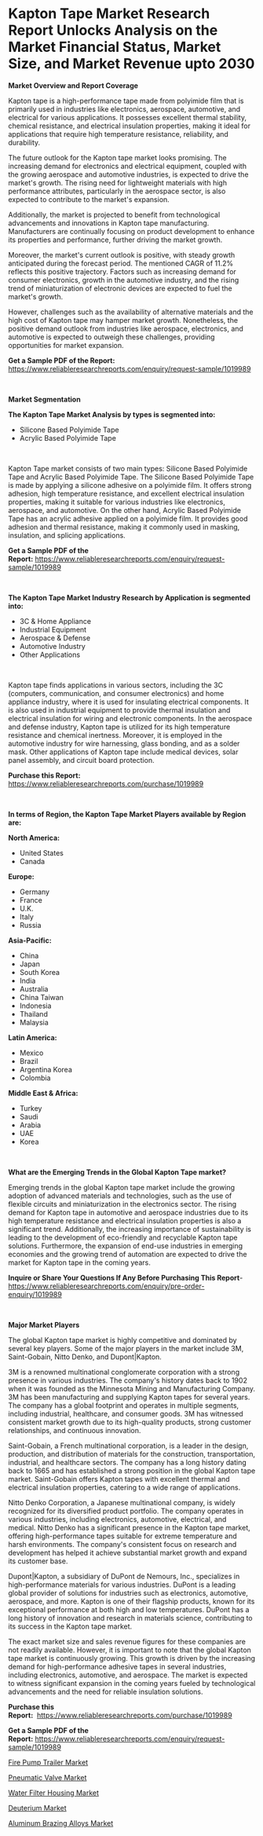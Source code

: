 <p><h1>Kapton Tape Market Research Report Unlocks Analysis on the Market Financial Status, Market Size, and Market Revenue upto 2030</h1></p><p><strong>Market Overview and Report Coverage</strong></p>
<p><p>Kapton tape is a high-performance tape made from polyimide film that is primarily used in industries like electronics, aerospace, automotive, and electrical for various applications. It possesses excellent thermal stability, chemical resistance, and electrical insulation properties, making it ideal for applications that require high temperature resistance, reliability, and durability.</p><p>The future outlook for the Kapton tape market looks promising. The increasing demand for electronics and electrical equipment, coupled with the growing aerospace and automotive industries, is expected to drive the market's growth. The rising need for lightweight materials with high performance attributes, particularly in the aerospace sector, is also expected to contribute to the market's expansion.</p><p>Additionally, the market is projected to benefit from technological advancements and innovations in Kapton tape manufacturing. Manufacturers are continually focusing on product development to enhance its properties and performance, further driving the market growth.</p><p>Moreover, the market's current outlook is positive, with steady growth anticipated during the forecast period. The mentioned CAGR of 11.2% reflects this positive trajectory. Factors such as increasing demand for consumer electronics, growth in the automotive industry, and the rising trend of miniaturization of electronic devices are expected to fuel the market's growth.</p><p>However, challenges such as the availability of alternative materials and the high cost of Kapton tape may hamper market growth. Nonetheless, the positive demand outlook from industries like aerospace, electronics, and automotive is expected to outweigh these challenges, providing opportunities for market expansion.</p></p>
<p><strong>Get a Sample PDF of the Report:</strong> <a href="https://www.reliableresearchreports.com/enquiry/request-sample/1019989">https://www.reliableresearchreports.com/enquiry/request-sample/1019989</a></p>
<p>&nbsp;</p>
<p><strong>Market Segmentation</strong></p>
<p><strong>The Kapton Tape Market Analysis by types is segmented into:</strong></p>
<p><ul><li>Silicone Based Polyimide Tape</li><li>Acrylic Based Polyimide Tape</li></ul></p>
<p>&nbsp;</p>
<p><p>Kapton Tape market consists of two main types: Silicone Based Polyimide Tape and Acrylic Based Polyimide Tape. The Silicone Based Polyimide Tape is made by applying a silicone adhesive on a polyimide film. It offers strong adhesion, high temperature resistance, and excellent electrical insulation properties, making it suitable for various industries like electronics, aerospace, and automotive. On the other hand, Acrylic Based Polyimide Tape has an acrylic adhesive applied on a polyimide film. It provides good adhesion and thermal resistance, making it commonly used in masking, insulation, and splicing applications.</p></p>
<p><strong>Get a Sample PDF of the Report:</strong>&nbsp;<a href="https://www.reliableresearchreports.com/enquiry/request-sample/1019989">https://www.reliableresearchreports.com/enquiry/request-sample/1019989</a></p>
<p>&nbsp;</p>
<p><strong>The Kapton Tape Market Industry Research by Application is segmented into:</strong></p>
<p><ul><li>3C & Home Appliance</li><li>Industrial Equipment</li><li>Aerospace & Defense</li><li>Automotive Industry</li><li>Other Applications</li></ul></p>
<p>&nbsp;</p>
<p><p>Kapton tape finds applications in various sectors, including the 3C (computers, communication, and consumer electronics) and home appliance industry, where it is used for insulating electrical components. It is also used in industrial equipment to provide thermal insulation and electrical insulation for wiring and electronic components. In the aerospace and defense industry, Kapton tape is utilized for its high temperature resistance and chemical inertness. Moreover, it is employed in the automotive industry for wire harnessing, glass bonding, and as a solder mask. Other applications of Kapton tape include medical devices, solar panel assembly, and circuit board protection.</p></p>
<p><strong>Purchase this Report:</strong>&nbsp; <a href="https://www.reliableresearchreports.com/purchase/1019989">https://www.reliableresearchreports.com/purchase/1019989</a></p>
<p>&nbsp;</p>
<p><strong>In terms of Region, the Kapton Tape Market Players available by Region are:</strong></p>
<p>
    <p> <strong> North America: </strong>
        <ul>
            <li>United States</li>
            <li>Canada</li>
        </ul>
        </p> 
    <p> <strong> Europe: </strong>
        <ul>
            <li>Germany</li>
            <li>France</li>
            <li>U.K.</li>
            <li>Italy</li>
            <li>Russia</li>
        </ul>
        </p> 
    <p> <strong> Asia-Pacific: </strong>
        <ul>
            <li>China</li>
            <li>Japan</li>
            <li>South Korea</li>
            <li>India</li>
            <li>Australia</li>
            <li>China Taiwan</li>
            <li>Indonesia</li>
            <li>Thailand</li>
            <li>Malaysia</li>
        </ul>
        </p> 
    <p> <strong> Latin America: </strong>
        <ul>
            <li>Mexico</li>
            <li>Brazil</li>
            <li>Argentina Korea</li>
            <li>Colombia</li>
        </ul>
        </p> 
    <p> <strong> Middle East & Africa: </strong>
        <ul>
            <li>Turkey</li>
            <li>Saudi</li>
            <li>Arabia</li>
            <li>UAE</li>
            <li>Korea</li>
        </ul>
    </p>
    </p>
<p>&nbsp;</p>
<p><strong>What are the Emerging Trends in the Global Kapton Tape market?</strong></p>
<p><p>Emerging trends in the global Kapton tape market include the growing adoption of advanced materials and technologies, such as the use of flexible circuits and miniaturization in the electronics sector. The rising demand for Kapton tape in automotive and aerospace industries due to its high temperature resistance and electrical insulation properties is also a significant trend. Additionally, the increasing importance of sustainability is leading to the development of eco-friendly and recyclable Kapton tape solutions. Furthermore, the expansion of end-use industries in emerging economies and the growing trend of automation are expected to drive the market for Kapton tape in the coming years.</p></p>
<p><strong>Inquire or Share Your Questions If Any Before Purchasing This Report</strong>- <a href="https://www.reliableresearchreports.com/enquiry/pre-order-enquiry/1019989">https://www.reliableresearchreports.com/enquiry/pre-order-enquiry/1019989</a></p>
<p>&nbsp;</p>
<p><strong>Major Market Players</strong></p>
<p><p>The global Kapton tape market is highly competitive and dominated by several key players. Some of the major players in the market include 3M, Saint-Gobain, Nitto Denko, and Dupont|Kapton. </p><p>3M is a renowned multinational conglomerate corporation with a strong presence in various industries. The company's history dates back to 1902 when it was founded as the Minnesota Mining and Manufacturing Company. 3M has been manufacturing and supplying Kapton tapes for several years. The company has a global footprint and operates in multiple segments, including industrial, healthcare, and consumer goods. 3M has witnessed consistent market growth due to its high-quality products, strong customer relationships, and continuous innovation.</p><p>Saint-Gobain, a French multinational corporation, is a leader in the design, production, and distribution of materials for the construction, transportation, industrial, and healthcare sectors. The company has a long history dating back to 1665 and has established a strong position in the global Kapton tape market. Saint-Gobain offers Kapton tapes with excellent thermal and electrical insulation properties, catering to a wide range of applications.</p><p>Nitto Denko Corporation, a Japanese multinational company, is widely recognized for its diversified product portfolio. The company operates in various industries, including electronics, automotive, electrical, and medical. Nitto Denko has a significant presence in the Kapton tape market, offering high-performance tapes suitable for extreme temperature and harsh environments. The company's consistent focus on research and development has helped it achieve substantial market growth and expand its customer base.</p><p>Dupont|Kapton, a subsidiary of DuPont de Nemours, Inc., specializes in high-performance materials for various industries. DuPont is a leading global provider of solutions for industries such as electronics, automotive, aerospace, and more. Kapton is one of their flagship products, known for its exceptional performance at both high and low temperatures. DuPont has a long history of innovation and research in materials science, contributing to its success in the Kapton tape market.</p><p>The exact market size and sales revenue figures for these companies are not readily available. However, it is important to note that the global Kapton tape market is continuously growing. This growth is driven by the increasing demand for high-performance adhesive tapes in several industries, including electronics, automotive, and aerospace. The market is expected to witness significant expansion in the coming years fueled by technological advancements and the need for reliable insulation solutions.</p></p>
<p><strong>Purchase this Report:</strong>&nbsp;&nbsp;<a href="https://www.reliableresearchreports.com/purchase/1019989">https://www.reliableresearchreports.com/purchase/1019989</a></p>
<p></p>
<p><strong>Get a Sample PDF of the Report:</strong>&nbsp;<a href="https://www.reliableresearchreports.com/enquiry/request-sample/1019989">https://www.reliableresearchreports.com/enquiry/request-sample/1019989</a></p>
<p><p><a href="https://medium.com/@primeyash92/fire-pump-trailer-market-size-reveals-the-best-marketing-channels-in-global-industry-a747b0ce9c91">Fire Pump Trailer Market</a></p><p><a href="https://medium.com/@shiv151299/pneumatic-valve-market-share-evolution-and-market-growth-trends-2023-2030-8f4647aceade">Pneumatic Valve Market</a></p><p><a href="https://medium.com/@yashreports27/water-filter-housing-nbsp-market-focuses-on-market-share-size-and-projected-forecast-till-2030-8d150c2126b2">Water Filter Housing Market</a></p><p><a href="https://github.com/Chiragrp23/Market-Research-Report-List-1/blob/main/deuterium-market.md">Deuterium Market</a></p><p><a href="https://github.com/Chiragrp22/Market-Research-Report-List-1/blob/main/aluminum-brazing-alloys-market.md">Aluminum Brazing Alloys Market</a></p></p>